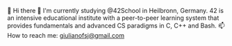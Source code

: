 👋 Hi there
🌱 I'm currently studying @42School in Heilbronn, Germany. 42 is an intensive educational institute with a peer-to-peer learning system that provides  fundamentals and advanced CS paradigms in C, C++ and Bash.
📫 How to reach me: giulianofsj@gmail.com

<!---
gjupy/gjupy is a ✨ special ✨ repository because its `README.md` (this file) appears on your GitHub profile.
You can click the Preview link to take a look at your changes.
--->
